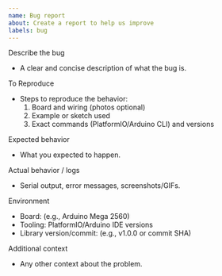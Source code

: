 ```yaml
---
name: Bug report
about: Create a report to help us improve
labels: bug
---
```


Describe the bug
- A clear and concise description of what the bug is.

To Reproduce
- Steps to reproduce the behavior:
  1. Board and wiring (photos optional)
  2. Example or sketch used
  3. Exact commands (PlatformIO/Arduino CLI) and versions

Expected behavior
- What you expected to happen.

Actual behavior / logs
- Serial output, error messages, screenshots/GIFs.

Environment
- Board: (e.g., Arduino Mega 2560)
- Tooling: PlatformIO/Arduino IDE versions
- Library version/commit: (e.g., v1.0.0 or commit SHA)

Additional context
- Any other context about the problem.


